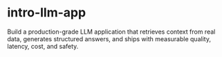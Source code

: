 # intro-llm-app
Build a production-grade LLM application that retrieves context from real data, generates structured answers, and ships with measurable quality, latency, cost, and safety.
